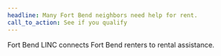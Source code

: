 ```yaml
---
headline: Many Fort Bend neighbors need help for rent.
call_to_action: See if you qualify
---
```

Fort Bend LINC connects Fort Bend renters to rental assistance.
